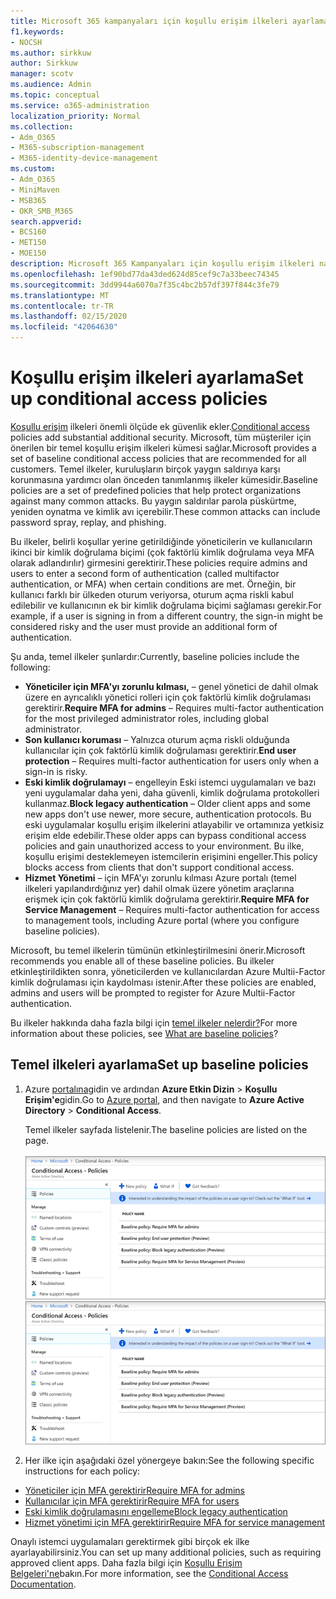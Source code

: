 ```yaml
---
title: Microsoft 365 kampanyaları için koşullu erişim ilkeleri ayarlama
f1.keywords:
- NOCSH
ms.author: sirkkuw
author: Sirkkuw
manager: scotv
ms.audience: Admin
ms.topic: conceptual
ms.service: o365-administration
localization_priority: Normal
ms.collection:
- Adm_O365
- M365-subscription-management
- M365-identity-device-management
ms.custom:
- Adm_O365
- MiniMaven
- MSB365
- OKR_SMB_M365
search.appverid:
- BCS160
- MET150
- MOE150
description: Microsoft 365 Kampanyaları için koşullu erişim ilkeleri nasıl ayarlayabilirsiniz öğrenin.
ms.openlocfilehash: 1ef90bd77da43ded624d85cef9c7a33beec74345
ms.sourcegitcommit: 3dd9944a6070a7f35c4bc2b57df397f844c3fe79
ms.translationtype: MT
ms.contentlocale: tr-TR
ms.lasthandoff: 02/15/2020
ms.locfileid: "42064630"
---
```

# <a name="set-up-conditional-access-policies"></a><span data-ttu-id="3b0b1-103">Koşullu erişim ilkeleri ayarlama</span><span class="sxs-lookup"><span data-stu-id="3b0b1-103">Set up conditional access policies</span></span>

<span data-ttu-id="3b0b1-104">[Koşullu erişim](https://docs.microsoft.com/azure/active-directory/conditional-access/overview) ilkeleri önemli ölçüde ek güvenlik ekler.</span><span class="sxs-lookup"><span data-stu-id="3b0b1-104">[Conditional access](https://docs.microsoft.com/azure/active-directory/conditional-access/overview) policies add substantial additional security.</span></span> <span data-ttu-id="3b0b1-105">Microsoft, tüm müşteriler için önerilen bir temel koşullu erişim ilkeleri kümesi sağlar.</span><span class="sxs-lookup"><span data-stu-id="3b0b1-105">Microsoft provides a set of baseline conditional access policies that are recommended for all customers.</span></span> <span data-ttu-id="3b0b1-106">Temel ilkeler, kuruluşların birçok yaygın saldırıya karşı korunmasına yardımcı olan önceden tanımlanmış ilkeler kümesidir.</span><span class="sxs-lookup"><span data-stu-id="3b0b1-106">Baseline policies are a set of predefined policies that help protect organizations against many common attacks.</span></span> <span data-ttu-id="3b0b1-107">Bu yaygın saldırılar parola püskürtme, yeniden oynatma ve kimlik avı içerebilir.</span><span class="sxs-lookup"><span data-stu-id="3b0b1-107">These common attacks can include password spray, replay, and phishing.</span></span>

<span data-ttu-id="3b0b1-108">Bu ilkeler, belirli koşullar yerine getirildiğinde yöneticilerin ve kullanıcıların ikinci bir kimlik doğrulama biçimi (çok faktörlü kimlik doğrulama veya MFA olarak adlandırılır) girmesini gerektirir.</span><span class="sxs-lookup"><span data-stu-id="3b0b1-108">These policies require admins and users to enter a second form of authentication (called multifactor authentication, or MFA) when certain conditions are met.</span></span> <span data-ttu-id="3b0b1-109">Örneğin, bir kullanıcı farklı bir ülkeden oturum veriyorsa, oturum açma riskli kabul edilebilir ve kullanıcının ek bir kimlik doğrulama biçimi sağlaması gerekir.</span><span class="sxs-lookup"><span data-stu-id="3b0b1-109">For example, if a user is signing in from a different country, the sign-in might be considered risky and the user must provide an additional form of authentication.</span></span> 

<span data-ttu-id="3b0b1-110">Şu anda, temel ilkeler şunlardır:</span><span class="sxs-lookup"><span data-stu-id="3b0b1-110">Currently, baseline policies include the following:</span></span>
- <span data-ttu-id="3b0b1-111">**Yöneticiler için MFA'yı zorunlu kılması,** &ndash; genel yönetici de dahil olmak üzere en ayrıcalıklı yönetici rolleri için çok faktörlü kimlik doğrulaması gerektirir.</span><span class="sxs-lookup"><span data-stu-id="3b0b1-111">**Require MFA for admins** &ndash; Requires multi-factor authentication for the most privileged administrator roles, including global administrator.</span></span>
- <span data-ttu-id="3b0b1-112">**Son kullanıcı koruması** &ndash; Yalnızca oturum açma riskli olduğunda kullanıcılar için çok faktörlü kimlik doğrulaması gerektirir.</span><span class="sxs-lookup"><span data-stu-id="3b0b1-112">**End user protection** &ndash; Requires multi-factor authentication for users only when a sign-in is risky.</span></span> 
- <span data-ttu-id="3b0b1-113">**Eski kimlik doğrulamayı** &ndash; engelleyin Eski istemci uygulamaları ve bazı yeni uygulamalar daha yeni, daha güvenli, kimlik doğrulama protokolleri kullanmaz.</span><span class="sxs-lookup"><span data-stu-id="3b0b1-113">**Block legacy authentication** &ndash; Older client apps and some new apps don't use newer, more secure, authentication protocols.</span></span> <span data-ttu-id="3b0b1-114">Bu eski uygulamalar koşullu erişim ilkelerini atlayabilir ve ortamınıza yetkisiz erişim elde edebilir.</span><span class="sxs-lookup"><span data-stu-id="3b0b1-114">These older apps can bypass conditional access policies and gain unauthorized access to your environment.</span></span> <span data-ttu-id="3b0b1-115">Bu ilke, koşullu erişimi desteklemeyen istemcilerin erişimini engeller.</span><span class="sxs-lookup"><span data-stu-id="3b0b1-115">This policy blocks access from clients that don't support conditional access.</span></span> 
- <span data-ttu-id="3b0b1-116">**Hizmet Yönetimi** &ndash; için MFA'yı zorunlu kılması Azure portalı (temel ilkeleri yapılandırdığınız yer) dahil olmak üzere yönetim araçlarına erişmek için çok faktörlü kimlik doğrulama gerektirir.</span><span class="sxs-lookup"><span data-stu-id="3b0b1-116">**Require MFA for Service Management** &ndash; Requires multi-factor authentication for access to management tools, including Azure portal (where you configure baseline policies).</span></span> 

<span data-ttu-id="3b0b1-117">Microsoft, bu temel ilkelerin tümünün etkinleştirilmesini önerir.</span><span class="sxs-lookup"><span data-stu-id="3b0b1-117">Microsoft recommends you enable all of these baseline policies.</span></span> <span data-ttu-id="3b0b1-118">Bu ilkeler etkinleştirildikten sonra, yöneticilerden ve kullanıcılardan Azure Multii-Factor kimlik doğrulaması için kaydolması istenir.</span><span class="sxs-lookup"><span data-stu-id="3b0b1-118">After these policies are enabled, admins and users will be prompted to register for Azure Multii-Factor authentication.</span></span>

<span data-ttu-id="3b0b1-119">Bu ilkeler hakkında daha fazla bilgi için [temel ilkeler nelerdir?](https://docs.microsoft.com/azure/active-directory/conditional-access/concept-baseline-protection)</span><span class="sxs-lookup"><span data-stu-id="3b0b1-119">For more information about these policies, see [What are baseline policies](https://docs.microsoft.com/azure/active-directory/conditional-access/concept-baseline-protection)?</span></span>


## <a name="set-up-baseline-policies"></a><span data-ttu-id="3b0b1-120">Temel ilkeleri ayarlama</span><span class="sxs-lookup"><span data-stu-id="3b0b1-120">Set up baseline policies</span></span>

1. <span data-ttu-id="3b0b1-121">Azure [portalına](https://portal.azure.com)gidin ve ardından **Azure Etkin Dizin** \> **Koşullu Erişim'e**gidin.</span><span class="sxs-lookup"><span data-stu-id="3b0b1-121">Go to [Azure portal](https://portal.azure.com), and then navigate to **Azure Active Directory** \> **Conditional Access**.</span></span>
    
    <span data-ttu-id="3b0b1-122">Temel ilkeler sayfada listelenir.</span><span class="sxs-lookup"><span data-stu-id="3b0b1-122">The baseline policies are listed on the page.</span></span> <br/> <br/>
    <span data-ttu-id="3b0b1-123">![Koşullu erişim için temel ilkeleri listeleyen sayfa.](../media/baslinepolicies.png)</span><span class="sxs-lookup"><span data-stu-id="3b0b1-123">![Page that lists baseline policies for conditional access.](../media/baslinepolicies.png)</span></span>
1. <span data-ttu-id="3b0b1-124">Her ilke için aşağıdaki özel yönergeye bakın:</span><span class="sxs-lookup"><span data-stu-id="3b0b1-124">See the following specific instructions for each policy:</span></span>

  - [<span data-ttu-id="3b0b1-125">Yöneticiler için MFA gerektirir</span><span class="sxs-lookup"><span data-stu-id="3b0b1-125">Require MFA for admins</span></span>](https://docs.microsoft.com/azure/active-directory/conditional-access/howto-baseline-protect-administrators)
- [<span data-ttu-id="3b0b1-126">Kullanıcılar için MFA gerektirir</span><span class="sxs-lookup"><span data-stu-id="3b0b1-126">Require MFA for users</span></span>](https://docs.microsoft.com/azure/active-directory/conditional-access/howto-baseline-protect-end-users)  
 - [<span data-ttu-id="3b0b1-127">Eski kimlik doğrulamasını engelleme</span><span class="sxs-lookup"><span data-stu-id="3b0b1-127">Block legacy authentication</span></span>](https://docs.microsoft.com/azure/active-directory/conditional-access/howto-baseline-protect-legacy-auth)
  - [<span data-ttu-id="3b0b1-128">Hizmet yönetimi için MFA gerektirir</span><span class="sxs-lookup"><span data-stu-id="3b0b1-128">Require MFA for service management</span></span>](https://docs.microsoft.com/azure/active-directory/conditional-access/howto-baseline-protect-azure)

<span data-ttu-id="3b0b1-129">Onaylı istemci uygulamaları gerektirmek gibi birçok ek ilke ayarlayabilirsiniz.</span><span class="sxs-lookup"><span data-stu-id="3b0b1-129">You can set up many additional policies, such as requiring approved client apps.</span></span> <span data-ttu-id="3b0b1-130">Daha fazla bilgi için [Koşullu Erişim Belgeleri'ne](https://docs.microsoft.com/azure/active-directory/conditional-access/)bakın.</span><span class="sxs-lookup"><span data-stu-id="3b0b1-130">For more information, see the [Conditional Access Documentation](https://docs.microsoft.com/azure/active-directory/conditional-access/).</span></span>
